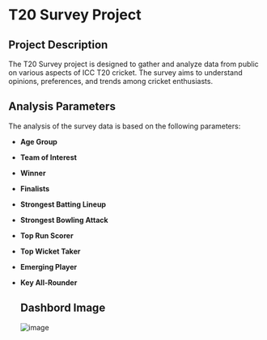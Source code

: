 # T20 Survey Project

## Project Description
The T20 Survey project is designed to gather and analyze data from public on various aspects of ICC T20 cricket. The survey aims to understand opinions, preferences, and trends among cricket enthusiasts.

## Analysis Parameters
The analysis of the survey data is based on the following parameters:
- **Age Group**
- **Team of Interest**
- **Winner**
- **Finalists**
- **Strongest Batting Lineup**
- **Strongest Bowling Attack**
- **Top Run Scorer**
- **Top Wicket Taker**
- **Emerging Player**
- **Key All-Rounder**

  ## Dashbord Image
  ![image](https://github.com/Zakk0102/t20_survey_data_analysis/assets/141924599/75da9016-dc70-46bd-a1fb-bbb790df2131)

